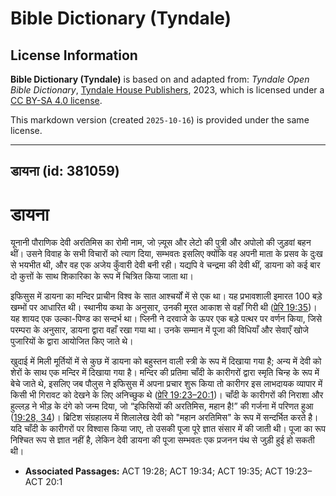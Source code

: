 # Bible Dictionary (Tyndale)

## License Information

**Bible Dictionary (Tyndale)** is based on and adapted from: _Tyndale Open Bible Dictionary_, [Tyndale House Publishers](https://tyndaleopenresources.com/), 2023, which is licensed under a [CC BY-SA 4.0 license](https://creativecommons.org/licenses/by-sa/4.0/legalcode.en).

This markdown version (created `2025-10-16`) is provided under the same license.



--------------------------------

## डायना (id: 381059)

डायना
=====

यूनानी पौराणिक देवी अरतिमिस का रोमी नाम, जो ज़्यूस और लेटो की पुत्री और अपोलो की जुड़वां बहन थीं। उसने विवाह के सभी विचारों को त्याग दिया, सम्भवतः इसलिए क्योंकि वह अपनी माता के प्रसव के दुःख से भयभीत थी, और वह एक अजेय कुँवारी देवी बनी रही। यद्यपि वे चन्द्रमा की देवी थीं, डायना को कई बार दो कुत्तों के साथ शिकारिका के रूप में चित्रित किया जाता था। 

इफिसुस में डायना का मन्दिर प्राचीन विश्व के सात आश्चर्यों में से एक था। यह प्रभावशाली इमारत 100 बड़े खम्भों पर आधारित थी। स्थानीय कथा के अनुसार, उनकी मूरत आकाश से वहाँ गिरी थी ([प्रेरि 19:35](https://ref.ly/Acts19:35))। यह शायद एक उल्का\-पिण्ड का सन्दर्भ था। प्लिनी ने दरवाजे के ऊपर एक बड़े पत्थर पर वर्णन किया, जिसे परम्परा के अनुसार, डायना द्वारा वहाँ रखा गया था। उनके सम्मान में पूजा की विधियाँ और सेवाएँ खोजे पुजारियों के द्वारा आयोजित किए जाते थे।

खुदाई में मिली मूर्तियों में से कुछ में डायना को बहुस्तन वाली स्त्री के रूप में दिखाया गया है; अन्य में देवी को शेरों के साथ एक मन्दिर में दिखाया गया है। मन्दिर की प्रतिमा चाँदी के कारीगरों द्वारा स्मृति चिन्ह के रूप में बेचे जाते थे, इसलिए जब पौलुस ने इफिसुस में अपना प्रचार शुरू किया तो कारीगर इस लाभदायक व्यापार में किसी भी गिरावट को देखने के लिए अनिच्छुक थे ([प्रेरि 19:23–20:1](https://ref.ly/Acts19:23-Acts20:1))। चाँदी के कारीगरों की निराशा और हुल्लड़ ने भीड़ के दंगे को जन्म दिया, जो “इफिसियों की अरतिमिस, महान है!” की गर्जना में परिणत हुआ ([19:28, 34](https://ref.ly/Acts19:28,Acts19:34))। ब्रिटिश संग्रहालय में शिलालेख देवी को "महान अरतिमिस" के रूप में सन्दर्भित करते है। यदि चाँदी के कारीगरों पर विश्वास किया जाए, तो उसकी पूजा पूरे ज्ञात संसार में की जाती थी। पूजा का रूप निश्चित रूप से ज्ञात नहीं है, लेकिन देवी डायना की पूजा सम्भवतः एक प्रजनन पंथ से जुड़ी हुई हो सकती थी।

* **Associated Passages:** ACT 19:28; ACT 19:34; ACT 19:35; ACT 19:23–ACT 20:1

